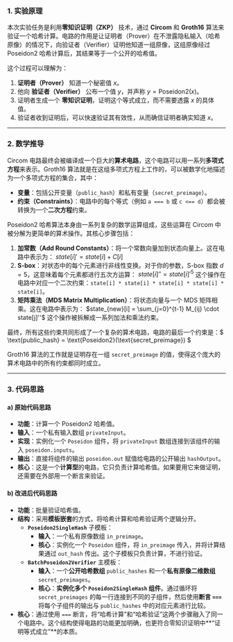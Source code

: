 
### **1. 实验原理**

本次实验任务是利用**零知识证明（ZKP）** 技术，通过 **Circom** 和 **Groth16** 算法来验证一个哈希计算。电路的作用是让证明者（Prover）在不泄露隐私输入（哈希原像）的情况下，向验证者（Verifier）证明他知道一组原像，这组原像经过 Poseidon2 哈希计算后，其结果等于一个公开的哈希值。

这个过程可以理解为：

1.  **证明者（Prover）** 知道一个秘密值 $x$。
2.  他向 **验证者（Verifier）** 公布一个值 $y$，并声称 $y = \text{Poseidon2}(x)$。
3.  证明者生成一个 **零知识证明**，证明这个等式成立，而不需要透露 $x$ 的具体值。
4.  验证者收到证明后，可以快速验证其有效性，从而确信证明者确实知道 $x$。

---

### **2. 数学推导**

Circom 电路最终会被编译成一个巨大的**算术电路**，这个电路可以用一系列**多项式方程**来表示。Groth16 算法就是在这组多项式方程上工作的，可以被数学化地描述为一个多项式方程的集合，其中：

* **变量**：包括公开变量（`public_hash`）和私有变量（`secret_preimage`）。
* **约束（Constraints）**：电路中的每个等式（例如 `a === b` 或 `c <== d`）都会被转换为一个**二次方程**约束。

Poseidon2 哈希算法本身由一系列复杂的数学运算组成，这些运算在 Circom 中被分解为更简单的算术操作。其核心步骤包括：

1.  **加常数（Add Round Constants）**：将一个常数向量加到状态向量上。这在电路中表示为：
    $state[i]' = state[i] + C[i]$
2.  **S-box**：对状态中的每个元素进行非线性变换。对于你的参数，S-box 指数 $d=5$，这意味着每个元素都进行五次方运算：
    $state[i]'' = state[i]'^5$
    这个操作在电路中对应一个二次约束：`state[i] * state[i] * state[i] * state[i] * state[i]`。
3.  **矩阵乘法（MDS Matrix Multiplication）**：将状态向量与一个 MDS 矩阵相乘。这在电路中表示为：
    $state_{new}[i] = \sum_{j=0}^{t-1} M_{ij} \cdot state[j]''$
    这个操作被拆解成一系列加法和乘法约束。


最终，所有这些约束共同形成了一个复杂的算术电路，电路的最后一个约束是：$ \text{public\_hash} = \text{Poseidon2}(\text{secret\_preimage}) $

Groth16 算法的工作就是证明存在一组 `secret_preimage` 的值，使得这个庞大的算术电路中的所有约束都同时成立。

---

### **3. 代码思路**

#### **a) 原始代码思路**

* **功能**：计算一个 Poseidon2 哈希值。
* **输入**：一个私有输入数组 `privateInput`。
* **实现**：实例化一个 `Poseidon` 组件，将 `privateInput` 数组连接到该组件的输入 `poseidon.inputs`。
* **输出**：直接将组件的输出 `poseidon.out` 赋值给电路的公开输出 `hashOutput`。
* **核心**：这是一个**计算型**的电路，它只负责计算哈希值。如果要用它来做证明，还需要在外部用一个断言来验证。

#### **b) 改进后代码思路**

* **功能**：批量验证哈希值。
* **结构**：采用**模板嵌套**的方式，将哈希计算和哈希验证两个逻辑分开。
    * **`Poseidon2SingleHash`** 子模板：
        * **输入**：一个私有原像数组 `in_preimage`。
        * **核心**：实例化一个 `Poseidon` 组件，将 `in_preimage` 传入，并将计算结果通过 `out_hash` 传出。这个子模板只负责计算，不进行验证。
    * **`BatchPoseidon2Verifier`** 主模板：
        * **输入**：一个**公开哈希数组** `public_hashes` 和一个**私有原像二维数组** `secret_preimages`。
        * **核心**：**实例化多个 `Poseidon2SingleHash` 组件**。通过循环将 `secret_preimages` 的每一行连接到不同的子组件，然后使用**断言 `===`** 将每个子组件的输出与 `public_hashes` 中的对应元素进行比较。
* **核心**：通过使用 `===` 断言，将“哈希计算”和“哈希验证”这两个步骤融入了同一个电路中。这个结构使得电路的功能更加明确，也更符合零知识证明中**“证明等式成立”**的本质。

